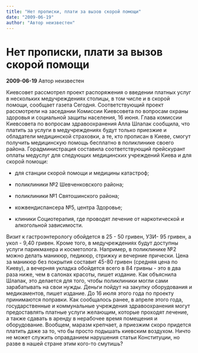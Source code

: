 ```yaml
---
title: "Нет прописки, плати за вызов скорой помощи"
date: "2009-06-19"
author: "Автор неизвестен"
---
```


# Нет прописки, плати за вызов скорой помощи

**2009-06-19** Автор неизвестен

Киевсовет рассмотрел проект распоряжения о введении платных услуг в нескольких медучреждениях столицы, в том числе и в скорой помощи, сообщает газета Сегодня. Соответствующий проект рассмотрели на заседании Комиссии Киевсовета по вопросам охраны здоровья и социальной защиты населения, 16 июня. Глава комиссии Киевсовета по вопросам здравоохранения Алла Шлапак сообщила, что платить за услуги в медучреждениях будут только приезжие и обладатели медицинской страховки, а те, кто прописан в Киеве, смогут получить медицинскую помощь бесплатно в поликлинике своего района. Горадминистрация составила соответствующий прейскурант оплаты медуслуг для следующих медицинских учреждений Киева и для скорой помощи:

- для станции скорой помощи и медицины катастроф;

- поликлиники №2 Шевченковского района;

- поликлиники №1 Святошинского района;

- кожвендиспансера №5, центра Здоровье;

- клиники Социотерапия, где проводят лечение от наркотической и алкогольной зависимости.

Визит к гастроэнтерологу обойдется в 25 - 50 гривен, УЗИ- 95 гривен, а укол - 9,40 гривен. Кроме того, в медучреждениях будут доступны услуги парикмахера и косметолога. Например, в поликлинике №2 можно делать маникюр, педикюр, стрижку и вечерние прически. Цена за маникюр без покрытия составит 45-80 гривен (средняя цена по Киеву), а вечерняя укладка обойдется всего в 84 гривны - это в два раза ниже, чем в салонах красоты, пишет издание. Как объяснила Шлапак, это делается для того, чтобы поликлиники могли сами зарабатывать на свои нужды. Деньги пойдут на закупку оборудования и медикаментов, пишет издание. До 16 июля этого года по проекту принимаются поправки. Как сообщалось ранее, в апреле этого года, государственные и коммунальные учреждения здравоохранения могут предоставлять платные услуги желающим, которые проходят лечение, а также сдавать в аренду в нерабочее время помещения и оборудование. Вообщем, маразм крепчает, а приезжим скоро придется платить даже за то, что бы просто подышать киевским воздухом. Ничто не может служить оправданием нарушения статьи Конституции, но разве в нашей стране этим кого-то смутишь?